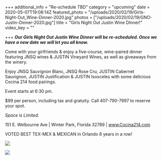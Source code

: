 +++
additional_info = "Re-schedule TBD"
category = "upcoming"
date = 2020-05-07T19:08:14Z
featured_photo = "/uploads/2020/02/19/Girls-Night-Out_Wine-Dinner-2020.jpg"
photos = ["/uploads/2020/02/19/GNO-Justin-Dinner-2020.jpg"]
title = "Girls Night Out Justin Wine DInner!"
video_key = ""

+++
**_Our Girls Night Out Justin Wine Dinner will be re-scheduled. Once we have a new date we will let you all know._**

Come with your girlfriends & enjoy a five-course, wine-paired dinner featuring JNSQ wines & JUSTIN Vineyard Wines, as well as giveaways from the winery.

Enjoy JNSQ Sauvignon Blanc, JNSQ Rose Cru, JUSTIN Cabernet Sauvignon, JUSTIN Justification & JUSTIN Isosceles with some delicious Cocina 214 food pairings.

Event starts at 6:30 pm.

$99 per person, including tax and gratuity. Call 407-790-7997 to reserve your spot.

_Space is Limited._

151 E. Welbourne Ave | Winter Park, Florida 32789 | www.Cocina214.com

VOTED BEST TEX-MEX & MEXICAN in Orlando 8 years in a row!

![](/uploads/2020/02/19/Girls-Night-Out_Wine-Dinner-2020.jpg)

![](/uploads/2020/02/19/GNO-Justin-Dinner-2020.jpg)